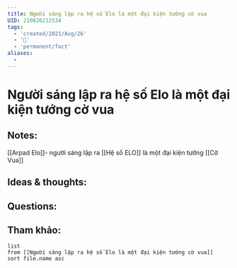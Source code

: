 ```yaml
---
title: Người sáng lập ra hệ số Elo là một đại kiện tướng cờ vua
UID: 210826212534
tags:
  - 'created/2021/Aug/26'
  - '🌱'
  - 'permanent/fact'
aliases:
  - 
---
```

# Người sáng lập ra hệ số Elo là một đại kiện tướng cờ vua

## Notes:
[[Arpad Elo]]- người sáng lập ra [[Hệ số ELO]] là một đại kiện tướng [[Cờ Vua]]

## Ideas & thoughts:

## Questions:


## Tham khảo:
```dataview
list
from [[Người sáng lập ra hệ số Elo là một đại kiện tướng cờ vua]]
sort file.name asc
```